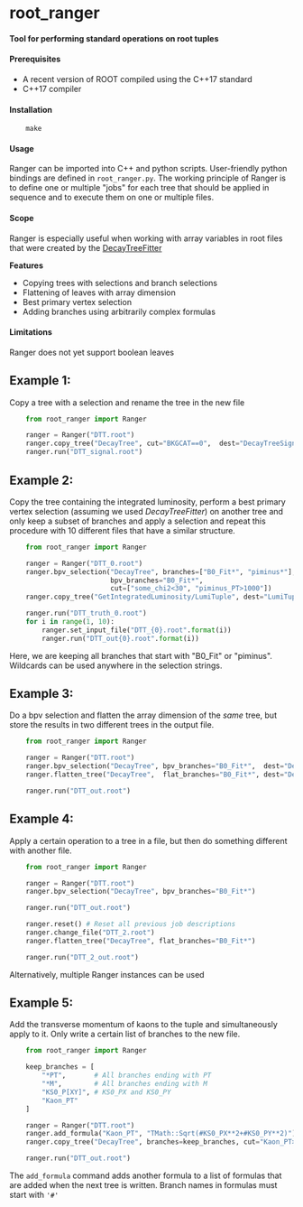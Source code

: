 # **root_ranger**
#### Tool for performing standard operations on root tuples

#### Prerequisites
* A recent version of ROOT compiled using the C++17 standard
* C++17 compiler

#### Installation
```
    make
```
#### Usage
Ranger can be imported into C++ and python scripts. User-friendly python bindings are defined in `root_ranger.py`.
The working principle of Ranger is to define one or multiple "jobs" for each tree that should be applied in sequence and to execute them on one or multiple files.
#### Scope
Ranger is especially useful when working with array variables in root files that were
created by the [DecayTreeFitter](https://twiki.cern.ch/twiki/bin/view/LHCb/DecayTreeFitter)

**Features**
* Copying trees with selections and branch selections
* Flattening of leaves with array dimension
* Best primary vertex selection
* Adding branches using arbitrarily complex formulas
#### Limitations
Ranger does not yet support boolean leaves
## Example 1:
Copy a tree with a selection and rename the tree in the new file
```python
    from root_ranger import Ranger

    ranger = Ranger("DTT.root")
    ranger.copy_tree("DecayTree", cut="BKGCAT==0",  dest="DecayTreeSignal")
    ranger.run("DTT_signal.root")
```
## Example 2:
Copy the tree containing the integrated luminosity, perform a best primary vertex selection (assuming we used *DecayTreeFitter*) on another tree and only keep a subset of branches and apply a selection and repeat this procedure with 10 different files that have a similar structure.
```python
    from root_ranger import Ranger

    ranger = Ranger("DTT_0.root")
    ranger.bpv_selection("DecayTree", branches=["B0_Fit*", "piminus*"],
                         bpv_branches="B0_Fit*",
                         cut=["some_chi2<30", "piminus_PT>1000"])
    ranger.copy_tree("GetIntegratedLuminosity/LumiTuple", dest="LumiTuple")

    ranger.run("DTT_truth_0.root")
    for i in range(1, 10):
        ranger.set_input_file("DTT_{0}.root".format(i))
        ranger.run("DTT_out{0}.root".format(i))
```
Here, we are keeping all branches that start with "B0_Fit" or "piminus". Wildcards can be used anywhere in the selection strings.
## Example 3:
Do a bpv selection and flatten the array dimension of the *same*
tree, but store the results in two different trees in the output file.
```python
    from root_ranger import Ranger

    ranger = Ranger("DTT.root")
    ranger.bpv_selection("DecayTree", bpv_branches="B0_Fit*",  dest="DecayTree_bpv")
    ranger.flatten_tree("DecayTree",  flat_branches="B0_Fit*", dest="DecayTree_flat")

    ranger.run("DTT_out.root")
```
## Example 4:
Apply a certain operation to a tree in a file, but then do something different with another file.
```python
    from root_ranger import Ranger

    ranger = Ranger("DTT.root")
    ranger.bpv_selection("DecayTree", bpv_branches="B0_Fit*")

    ranger.run("DTT_out.root")

    ranger.reset() # Reset all previous job descriptions
    ranger.change_file("DTT_2.root")
    ranger.flatten_tree("DecayTree", flat_branches="B0_Fit*")

    ranger.run("DTT_2_out.root")
```
Alternatively, multiple Ranger instances can be used
## Example 5:
Add the transverse momentum of kaons to the tuple and simultaneously apply to it. Only write a certain list of branches to the new file.
```python
    from root_ranger import Ranger

    keep_branches = [
        "*PT",       # All branches ending with PT
        "*M",        # All branches ending with M
        "KS0_P[XY]", # KS0_PX and KS0_PY
        "Kaon_PT"
    ]

    ranger = Ranger("DTT.root")
    ranger.add_formula("Kaon_PT", "TMath::Sqrt(#KS0_PX**2+#KS0_PY**2)")
    ranger.copy_tree("DecayTree", branches=keep_branches, cut="Kaon_PT>500")

    ranger.run("DTT_out.root")
```
The `add_formula` command adds another formula to a list of formulas
that are added when the next tree is written. Branch names in formulas must start with `'#'`
